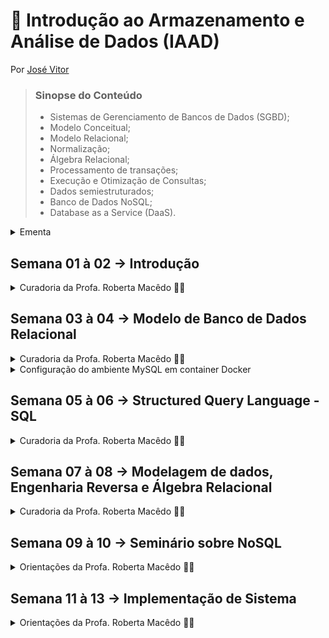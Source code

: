 # 📑 Introdução ao Armazenamento e Análise de Dados (IAAD)
Por [José Vitor](https://github.com/jsvitor)
> ### Sinopse do Conteúdo
> * Sistemas de Gerenciamento de Bancos de Dados (SGBD);
> * Modelo Conceitual;
> * Modelo Relacional;
> * Normalização;
> * Álgebra Relacional;
> * Processamento de transações;
> * Execução e Otimização de Consultas;
> * Dados semiestruturados;
> * Banco de Dados NoSQL;
> * Database as a Service (DaaS).


<details>
	<summary>Ementa</summary>

### OBJETIVOS DA DISCIPLINA

* Proporcionar aos estudantes conhecimentos teóricos e práticos acerca das principais características, arquitetura e necessidades de uso de SGBDs;
* Compreender as especificidades dos BDs relacionais e diferenciá-los de outros modelos de dados;
* Elaborar e executar comandos/consultas em Structured Query Language - SQL;
* Implementar bancos de dados eficientes, utilizando a abordagem relacional (e não-relacional), considerando as restrições de integridade, privacidade e segurança das informações.

### CONTEÚDO PROGRAMÁTICO
1. Armazenamento de dados semiestruturados, Modelo Relacional e Normalização;
2. SGBD: Consultas, Transações, Concorrência, Desempenho, Otimização e Segurança;
3. Formalização: Modelo Conceitual e Álgebra Relacional;
4. Tópicos Avançados: NoSQL, Banco de Dados Distribuídos e Database as a Service (DaaS).	

### BIBLIOGRAFIA
> #### BÁSICA:
>
> 1. ELMASRI, Ramez; NAVATHE, Shamkant B. Sistemas de banco de dados. 7a ed. São Paulo: Pearson, 2018, 1152 p. ISBN 978-8543025001.
> 2. SILBERSCHATZ, Abraham; KORTH, Henry F; SUDARSHAN, S. Sistema de banco de dados. 6a ed. GEN LTC, 2012. 904 p. ISBN 978-8535245356.
> 3. DATE, C. J. Introdução a sistemas de bancos de dados. Rio de Janeiro: Elsevier, 2003. 865 p. ISBN 9788535212730.
>
> #### COMPLEMENTAR:
>
> 1. RAMAKRISHNAN, Raghu; GEHRKE, Johannes. Sistemas de gerenciamento de banco de dados. 3a ed.
São Paulo: McGraw-Hill, 2008. 905 p. ISBN: 9788577260270.
> 2. TEOREY, Toby; LIGHTSTONE, Sam; NADEAU, Tom; JAGADISH, H. V. Projeto e modelagem de
bancos de dados. 5a Ed. Rio de Janeiro: Elsevier, 2014. 328 p. ISBN 9788535264456.
> 3. VAISH, Gaurav. Getting started with NoSQL. Packt Publishing Ltd, 2013.
> 4. LOSHIN, David. Big data analytics: from strategic planning to enterprise integration with tools, techniques, NoSQL, and graph. Elsevier, 2013.
> 5. MACHADO, F. N. R. Banco de dados: projeto e implementação. 4. ed. São Paulo: Érica, 2020. 376 p. ISBN 978-8536532684.


</details>  

## Semana 01 à 02 → Introdução
<details>
  <summary>Curadoria da Profa. Roberta Macêdo 🐱‍🚀</summary>
    
  ### Objetivos das semanas 1 e 2:
  - [x] Compreender os conceitos introdutórios sobre banco de dados e usuários de BD.
  - [x] Entender as vantagens da abordagem baseada em Sistema Gerenciador de Banco de Dados (SGBD).
  - [x] Compreender os conceitos de modelos de dados, esquemas e instâncias.
  - [x] Entender a arquitetura três esquemas (também conhecida como arquitetura ANSI/SPARC) e a importância da independência de dados.
  - [x] Realizar as atividades propostas: avaliação diagnóstica (formulário online)  e lista de exercícios (atividade avaliativa baseada nos capítulos 01 e 02: prazo de 15 dias)

  #### MATERIAIS DIDÁTICOS DE APOIO AOS ESTUDOS:

  Orientações iniciais sobre a disciplina
 * 🎬  https://drive.google.com/file/d/1zH3rYW1y8prU3pZ0NvD423QNG_38E7Tz/view?usp=sharing
 * 🎬 Videoaula da Profa. Sarajane Peres - UNIVESP: https://youtu.be/pmAxIs5U1KI

📖 Leitura dos Capítulos 1 e 2 (páginas 2 a 36) do livro 'Sistemas de Banco de Dados', 6ª Edição, de Ramez Elmasri e Shamkant Navathe.

(Opcional) Para videoaulas mais detalhadas, acesse a playlist "Banco de Dados 2 - Partes 1 a 4" do Prof. Wandré Nunes - UNIFEI:
* 🎬 https://youtu.be/JXvaE24q0dE
* 🎬 https://youtu.be/cpyplRQFjUw
* 🎬 https://youtu.be/062Txe5Wsig
* 🎬 https://youtu.be/9TouzGG4p_Y


Bons estudos!

</details>

## Semana 03 à 04 → Modelo de Banco de Dados Relacional
<details>
  <summary>Curadoria da Profa. Roberta Macêdo 🐱‍🚀</summary>

  ### Objetivos das semanas 2 e 3:
   - [x] Entender os conceitos fundamentais do Modelo de Dados Relacional.
   - [x] Compreender as restrições que podem ser especificadas em um BD relacional.
   - [x] Compreender os principais comandos da DDL e DML.
   - [x] Entender como especificar restrições de integridade e realizar consultas em SQL.
   - [x] Aprender a executar instruções *insert*, *delete* e *update* em SQL.
   - [x] Realizar a atividade avaliativa (prazo de 15 dias).
    
 #### MATERIAIS DIDÁTICOS DE APOIO AOS ESTUDOS:

  **Videoaula de Introdução ao MySQL Workbench e criação do BD Empresa:**
  * 🎬 https://www.loom.com/share/adb7dd4bbfed4762b9f78e8d5b507976
  * 📄 Script SQL do BD Empresa (arquivo anexo).
  * 📄 Esquema relacional do BD Empresa (arquivo anexo).
  
  **Encontro síncrono realizado em 21/09/2021:**
  🎬 https://drive.google.com/file/d/1BcefHTnLgiODbJgFiZh58N6vnS5MMA-n/view?usp=drivesdk
  
  **Videoaulas da Profa. Sarajane Peres - UNIVESP**
  * 🎬 https://youtu.be/yLuJbXcAvoc
  * 🎬 https://youtu.be/-HSyOYvksVw
  * 🎬 https://youtu.be/XnS8XCXPkuk (até 19min15s)
  
  📖 Leitura dos capítulos 3 e 4 (páginas 38 a 73) do livro 'Sistemas de Banco de Dados', 6ª Edição, de Ramez Elmasri e Shamkant Navathe.
  
  (**Opcional**) Para videoaulas mais detalhadas, acesse a *playlist* "Banco de Dados 3 - Partes 1 a 5" do Prof. Wandré Nunes - UNIFEI:
  * 🎬 https://youtu.be/dXCTIz-a4K8
  * 🎬 https://youtu.be/oT3oELAS8-A
  * 🎬 https://youtu.be/3K5FT_zI_fA
  * 🎬 https://youtu.be/OI0BKJNeRFs
  * 🎬 https://youtu.be/DLzbj8FgQ-E

</details>

<details>
  <summary>Configuração do ambiente MySQL em container Docker</summary>
  
  <code>
    $ docker exec -it mysql-local-db mysql -uroot -pQaz123
  </code>

</details>

## Semana 05 à 06 → Structured Query Language - SQL
<details>
  <summary>Curadoria da Profa. Roberta Macêdo 🐱‍🚀</summary>
  
  ### Objetivos das semanas 5 e 6:  
   - [x] Compreender os diferentes tipos de junção: Inner Join, left/right Join, full outer join, cross join etc.
   - [x] Entender como especificar consultas SQL aninhadas.
   - [x] Compreender as principais funções de agregação e agrupamento (Group By e Having).
   - [x] Saber especificar ações como gatilhos (Trigger) e  procedimentos armazenados (Stored Procedures).
   - [x] Compreender o conceito de visões (View) e como elas podem ser implementadas pelo SGBD.
   - [x] Realizar a atividade avaliativa.
  
  #### MATERIAIS DIDÁTICOS DE APOIO AOS ESTUDOS:

  **Videoaula sobre os tipos de junção (reutilizada do período anterior):**
  - [x] 🎬 https://www.loom.com/share/61584a42eee442b598b303120852beca
  * 📄 Script Marcas e Carros (arquivo anexo).
  
  **Videoaulas da Profa. Sarajane Peres - UNIVESP**
  - [x] 🎬 https://youtu.be/XnS8XCXPkuk (A partir de 19min15s)
  - [x] 🎬 https://youtu.be/oFti3s_Lc_oz
  - [x] 🎬 https://youtu.be/qxoBxi7LpXk
    
  📖 Leitura do Capítulo 5 (páginas 76 a 95) do livro 'Sistemas de Banco de Dados', 6ª Edição, de Ramez Elmasri e Shamkant Navathe.

  
  ##### Conteúdo da Atividade Avaliativa:
  * Junções, Consultas Aninhadas, Funções de Agregação, Agrupamento, Triggers, Stored Procedures, Views.

  Bons estudos!
  

</details>


## Semana 07 à 08 → Modelagem de dados, Engenharia Reversa e Álgebra Relacional

<details>

<summary>Curadoria da Profa. Roberta Macêdo 🐱‍🚀</summary>

### Objetivos:

- [x] Obter uma visão geral sobre Modelagem de Dados, usando o modelo Entidade-Relacionamento Estendido (EER), por meio da Engenharia Reversa.

- [x] Aprender a especificar consultas da Álgebra Relacional usando as operações unárias, binárias e com base na teoria dos conjuntos.

- [x] Realizar a atividade avaliativa.

  

#### MATERIAIS DIDÁTICOS DE APOIO AOS ESTUDOS:

  

**Videoaula sobre Engenharia Reversa na prática (Google Meet)**:

- [x] 🎬 http://bit.ly/engenharia_reversa (*reutilizada do período anterior*)

  

**Videoaula sobre Álgebra Relacional e exercícios de fixação (Google Meet)**:

- [x] 🎬 http://bit.ly/algebrarelacional (*reutilizada do período anterior*)

  

**Videoaulas da Profa. Sarajane Peres - UNIVESP**

* 🎬 Parte 1: https://youtu.be/jhD9WYNWorA

* 🎬 Parte 2: https://youtu.be/mjjjwrh6_6Q


- [ ] 📖 Leitura do Capítulo 06 (páginas 96 a 129) do livro 'Sistemas de Banco de Dados', 6ª Edição, de Ramez Elmasri e Shamkant Navathe.

Bons estudos!

-----------------------
	
**Resumo/(Notas do livro) do Conteúdo da Atividade Avaliativa**:
	
## Modelo Relacional	
### Álgebra Relacional e o Cálculo Relacional
> Segundo Elmasri e Navathe:
> São linguagens formais para o modelo relacional, sendo o padrão SQL a linguagem prática.
> Lembre-se:
> "*um modelo de dados* **precisa incluir** um **conjunto de operações para manipular** o banco de dados, **além dos conceitos do 
> modelo de dados** **para definir** a **estrutura e as restrições** do banco de dados. Apresentamos as estruturas 
> e as restrições do modelo relacional formal no Capítulo 3."
> 
> #### Cálculo Relacional de Tupla (variáveis estendem-se por *tuplas*) e Cálculo Relacional de Domínio (variáveis estendem-se por *domínios* (valores) de atributos."
> o cálculo relaciona é fundamentando no ramo da lógica matemática chamado de cálculo de de predicado.
	
|Síbolo| Operação |	Sintaxe	| Tipo
|--|--|--|--|
| **`σ`** | Seleção / restrição | **σ** <sub>condição</sub> ( Relação ) | Primitiva
| **`π`** | Projeção | **π** <sub>expressões</sub> ( Relação ) | Primitiva
| **`⋃`** | União | Relação1 ⋃ Relação2 | Primitiva
| **`⋂`** | Intersecção | Relação1 **⋂** Relação2 | Adicional
| **`–`** | Diferença de conjuntos | Relação1 **–** Relação2 | Primitiva
| **`x`** | Produto cartesiano | Relação1 **x** Relação2 | Primitiva
| **<code>&#124;×&#124;</code>** | Junção | Relação1 **<code>&#124;×&#124;</code>** Relação2 | Adicional
| **`÷`** | Divisão | Relação1 **÷** Relação2 | Adicional
| **`ρ`** | Renomeação | **ρ** nome( Relação ) | Primitiva
| **`←`** | Atribuição | variável **←** Relação | Adicional

> algumas operações/solicitações de banco de dados relacionais que não constavam na álgebra relacional primitiva, tiveram que ser adicionadas.
> estas incluem funções de agregação, que são operações que podem resumir dados das tabelas.
	
#### As operações podem ser divididas em dois grupos
	
#### Operações Unárias
> Um operador unário significa que ele só pode ser aplicado apenas a uma relação.

> ##### Seleção
> A operação de seleção é usada para *selecionar um subconjunto das tuplas*
> de uma relação  que satisfazem uma condição de **seleção**. Ela é um filtro
> que que retem apenas as tuplas que satisfazem à condição de seleção, as
> demais tuplas são descartadas.</br>
> Sendo o **grau** - seu número de atributos - da relação resultante de uma operação de SELEÇÃO *igual ou menor* ao número de tuplas em R.
<code>σ <sub>DNO = 4</sub> ( FUNCIONARIO )</code></br>
<code>**σ** <sub>condição</sub>( R )</code></br>
> onde condição de seleção é uma expressão Booleana especificada sobre atributos da relação R 
> a fração de tuplas selecionadas por uma condição de seleção é conhecidada como **seletividade**.


> ##### Projeção
> Essa operação escolhe algumas colunas da relação e descarta as demais colunas. A PROJEÇÃO cria uma partição vertical da relação contendo apenas os atributos (colunas) especificados fazendo a eleminação de duplicatas.</br>
<code>π <sub>UNOME, PNOME, SALARIO</sub> ( FUNCIONARIO )</code></br>
<code>π <sub>SEXO, SALARIO</sub> ( FUNCIONARIO )</code></br>

> ##### Renome
> Por meio da operação de renome, podemos criar **relações de resultado intermediário.**
> <code>ρ TEMP ( σ<sub>DNO = 5</sub>( FUNCIONARIO ) )</code> </br>
> <code>ρ R ( π<sub>PNOME, UNOME, SALARIO</sub>( TEMP ) )</code> </br>
> <code>ρ ( PRIMEIRONOME, ULTIMONOME, SALARIO ) ( R )</code> </br>

#### Operações da Álgebra Relacional com Base na **Teoria dos Conjuntos**
> ##### União
> retorna a união dos valores de duas relações, eliminando as duplicatas.
> comutativa.
 
> ##### Intersecção
> retorna o que é comum para ambas as relações.
> comutativa.


> ##### Diferença
> retorna tudo que está em aluno, menos as que estão em instrutor.
> não comutativa.

#### Operações Binárias complexas

> Esta também é uma operação de conjunto binária, mas as relações sobre as quais ela é
> aplicada não precisam ser compatíveis na união.
> Operam sobre duas tabelas combinando tuplas relacionadas (registros) baseadas em condições de junção.

> ##### Produto
> Também conhecida como **produto cruzado** ou **junção cruzada**.
> Em sua forma binária, esta operação de conjunto produz um novo elemento combinando cada membro 
> (tupla) de uma relação (conjunto) com cada membro (tupla) da outra relação (conjunto).

> ##### Junção
> Consiste na sequência de um produto cartesiano seguido de uma junção.
> Podendo ser uma:
> Equijunção: quando a condição é uma igualdade.
> Junção natural: quando os valores comparados possuem o mesmo nome de atributo.

> ##### Divisão

- [x] https://spaceprogrammer.com/bd/aprendendo-as-principais-operacoes-da-algebra-relacional/

  

</details>

## Semana 09 à 10 → Seminário sobre NoSQL

<details>
  <summary>Orientações da Profa. Roberta Macêdo 🐱‍🚀</summary>
	
> #### A 2ª VA é composta por duas atividades, ambas em equipe: SEMINÁRIO e IMPLEMENTAÇÃO.
>
> ##### SEMANAS 9 e 10: SEMINÁRIO
> ##### SEMANAS 11 A 13: IMPLEMENTAÇÃO
>
> Leiam atentamente as orientações abaixo sobre o seminário.
> As equipes devem ser formadas por no mínimo 3 e máximo 5 integrantes, considerando as seguintes opções:

* **Situação 1**: equipes formadas por estudantes que estão cursando a disciplina Projeto 3 neste período letivo (ou que já cursaram, com aprovação, em semestres anteriores). 
* **Situação 2**: equipes formadas por estudantes que NÃO estão cursando a disciplina Projeto 3 e não cursaram nos período anteriores.

> Cada equipe deverá produzir um vídeo, apresentando um seminário PRÁTICO sobre um dos temas a seguir (escolha livre):

* **Banco de Dados NoSQL**
	Exemplos de BD NoSQL open source: MongoDB, Redis, Cassandra, Google Cloud Firestore (Firebase), Neo4j, HBase, Couchbase, Apache CouchDB, Riak, ArangoDB, OrientDB, RethinkDB, RavenDB, entre outros.

* **Banco de Dados Geográfico**
	Exemplos de ferramentas open source que lidam com Sistemas de Informações Geográficas (SIG): QGIS, PostGIS, entre outras.

* **DataViz - Visualização e Análise de Dados**
	Exemplos de ferramentas (open source ou versões de teste/trial): Tableau Public, Qlik (Qlik Sense, QlikView), PowerBI, BIRT, Metabase, IBM Watson Analytics, entre outras. 

Observação: não deverá haver conteúdos repetidos nos seminários (exceto as equipes da situação 1), isto é, não podem ter duas ou mais equipes apresentando o mesmo assunto/BD. Por isso, assim que a equipe e tema do seminário forem definidos, incluam as informações no link disponibilizado no final desse guia.

🎦 O tempo estimado para o seminário é 20 minutos. 
Todos os integrantes da equipe devem participar do vídeo. Ao iniciar sua fala no seminário, informar seu nome.
Distribuam adequadamente o tempo de fala de cada integrante da equipe. 

Por ser um seminário PRÁTICO, cada equipe deverá abordar o processo de instalação, configurações iniciais, funcionalidades gerais, e um exemplo prático das operações. Para as equipes que escolherem BD NoSQL ou BD Geográfico, os exemplos devem envolver as operações CRUD (ou seja, exemplificar como são realizadas as operações de armazenamento/carga, leitura, atualização e remoção de dados). 

ATENÇÃO: Se sua equipe faz parte da "Situação 1", os exemplos devem ser baseados no escopo/domínio do projeto 3. 
Se sua equipe faz parte da "Situação 2", os exemplos devem ser baseados nas informações dispostas no esquema Empresa (Funcionário, Departamento, Projeto, Dependentes, Trabalha_Em...).


Recomendação: fiquem atentos à qualidade do vídeo e áudio do seminário, a fim de minimizar ruído. Disponibilizem o vídeo em boa/alta resolução. 
	
	
</details>


## Semana 11 à 13 → Implementação de Sistema

<details>
  <summary>Orientações da Profa. Roberta Macêdo 🐱‍🚀</summary>

> A 2ª VA é composta por duas atividades, ambas em equipe (3 a 5 integrantes):
> SEMANAS 9 e 10: SEMINÁRIO
> SEMANAS 11 A 13: IMPLEMENTAÇÃO

Leiam ATENTAMENTE as orientações abaixo sobre a atividade de implementação.
As equipes devem ser as mesmas formadas na atividade anterior (seminário).

#### SITUAÇÃO 1: 

Equipes formadas por estudantes que estão cursando a disciplina Projeto 3 neste período letivo (ou que já cursaram, com aprovação, em semestres anteriores).

* Implementar um sistema computacional baseado no escopo/domínio da base de dados utilizada em projeto 3. Deve-se utilizar o BD RELACIONAL MYSQL. 
* Estudar o material extra sobre o processo de Normalização, cujos links estão indicados abaixo. Aplicar o processo de Normalização (até a 3ª FN). 

#### SITUAÇÃO 2: 
Equipes formadas por estudantes que NÃO estão cursando a disciplina Projeto 3 e não cursaram nos período anteriores.

* Implementar um sistema computacional baseado no esquema de banco de dados “Clínicas Médicas” OU “Publicações Científicas”, utilizando o BD RELACIONAL MYSQL. Observação: o esquema “Clínicas Médicas” foi utilizado nas atividades 2 e 3, já o esquema “Publicações Científicas” foi utilizado na atividade 4.
* Estudar o material extra sobre o processo de Normalização, cujos links estão indicados abaixo. Como os esquemas “Clínicas Médicas” e “Publicações Científicas” já se encontram normalizados, cada equipe deverá explicar no vídeo o porquê do esquema escolhido já está normalizado até a 3ª Forma Normal.

#### ORIENTAÇÕES PARA TODOS OS GRUPOS:
* A escolha da linguagem de programação é livre (python, dart, java, php, javascript, entre outras), mas o BD deve ser o MySQL.
* O sistema deve contemplar as quatro operações básicas de CRUD (Create, Read, Update e Delete).
* Incluir no sistema pelo menos um trigger e um stored procedure. 
* Incluir no sistema no mínimo duas consultas, envolvendo junções, funções de agregação e agrupamentos. 
* O banco de dados deve estar populado.
* O sistema deve dispor de interface gráfica, seja web, mobile ou desktop.

#### SOBRE A ENTREGA:
* Cada grupo deverá produzir um VÍDEO explicando o processo de desenvolvimento do sistema, bem como o passo a passo com as orientações de configurações do ambiente e execução do programa, incluindo as informações das bibliotecas/pacotes, versões dos programas/ferramentas, APIs, dependências, padrão de projeto (arquitetura), ambiente de desenvolvimento (IDE) e frameworks utilizados no desenvolvimento do sistema. 
* Explicar no vídeo os objetivos das duas consultas, do trigger e do stored procedure implementados pela equipe, apresentando exemplos deles sendo ativado/executado. 
* Cada grupo deverá disponibilizar o link do Google Drive (ou GitHub) contendo o arquivo compactado (rar, zip, bz2 ou afins) do código fonte do programa, e o script de criação do BD populado (arquivo .sql).
* Recomendação: fiquem atentos à qualidade do vídeo e áudio, a fim de minimizarem ruídos. Disponibilizem o vídeo em boa/alta resolução. 

⏰ Prazo para postagem do link do vídeo explicativo e código: 03/12/2021
Inserir link neste documento: https://docs.google.com/document/d/1B7POv_kR3osW3Ory0wpcKoCELfgFg1jIGDy11k8UnSw/edit?usp=sharing

📝 Pontuação da implementação: 10 pontos.

Encontro síncrono realizado em 09/11/2021:
🎬 link em breve...
___________________________________________

MATERIAL EXTRA SOBRE NORMALIZAÇÃO

Objetivos:

* Entender os fundamentos das dependências funcionais.
* Compreender o processo de normalização de bancos de dados relacionais: primeira forma normal - 1ªFN, segunda forma normal - 2ªFN e terceira forma normal - 3ªFN. Observação: existem mais formas normais, contudo, para a disciplina de IAAD é suficiente abordarmos até a 3ª FN.

**Videoaula da Profa. Roberta (Revisão e Exercícios de Normalização)**
* https://drive.google.com/file/d/18r3Ks1RmWsVAwLiCiGHfvYhW6X0reCsn/view?usp=sharing

Videoaulas da Profa. Sarajane Peres - UNIVESP
* Parte 1: https://youtu.be/1Pcgwf5q9d4
* Parte 2: https://youtu.be/KuakqxxghF8
* Parte 3: https://youtu.be/Bt4UzD6yjF4
* Parte 4: https://youtu.be/pIvuT6YMtDI

**📖 Leitura do Capítulo 15 (páginas 337 a 363) do livro 'Sistemas de Banco de Dados', 6ª Edição, de Ramez Elmasri e Shamkant Navathe.**

	
	
</details>
